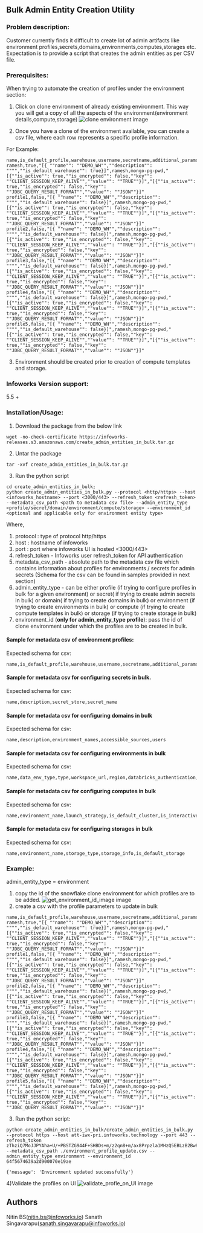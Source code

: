 ## Bulk Admin Entity Creation Utility

### Problem description:
Customer currently finds it difficult to create lot of admin artifacts like environment profiles,secrets,domains,environments,computes,storages etc.
Expectation is to provide a script that creates the admin entities as per CSV file.

### Prerequisites:
When trying to automate the creation of profiles under the environment section:
1) Click on clone environment of already existing environment. This way you will get a copy of all the aspects of the environment(environment details,compute,storage)
![clone environment image](./img/clone_environment_image.png?raw=true)

2) Once you have a clone of the environment available, you can create a csv file, where each row represents a specific profile information.

For Example:
```csv
name,is_default_profile,warehouse,username,secretname,additional_params,session_params
ramesh,true,"[{ ""name"": ""DEMO_WH"",""description"": """",""is_default_warehouse"": true}]",ramesh,mongo-pg-pwd,"[{""is_active"": true,""is_encrypted"": false,""key"": ""CLIENT_SESSION_KEEP_ALIVE"",""value"": ""TRUE""}]","[{""is_active"": true,""is_encrypted"": false,""key"": ""JDBC_QUERY_RESULT_FORMAT"",""value"": ""JSON""}]"
profile1,false,"[{ ""name"": ""DEMO_WH"",""description"": """",""is_default_warehouse"": false}]",ramesh,mongo-pg-pwd,"[{""is_active"": true,""is_encrypted"": false,""key"": ""CLIENT_SESSION_KEEP_ALIVE"",""value"": ""TRUE""}]","[{""is_active"": true,""is_encrypted"": false,""key"": ""JDBC_QUERY_RESULT_FORMAT"",""value"": ""JSON""}]"
profile2,false,"[{ ""name"": ""DEMO_WH"",""description"": """",""is_default_warehouse"": false}]",ramesh,mongo-pg-pwd,"[{""is_active"": true,""is_encrypted"": false,""key"": ""CLIENT_SESSION_KEEP_ALIVE"",""value"": ""TRUE""}]","[{""is_active"": true,""is_encrypted"": false,""key"": ""JDBC_QUERY_RESULT_FORMAT"",""value"": ""JSON""}]"
profile3,false,"[{ ""name"": ""DEMO_WH"",""description"": """",""is_default_warehouse"": false}]",ramesh,mongo-pg-pwd,"[{""is_active"": true,""is_encrypted"": false,""key"": ""CLIENT_SESSION_KEEP_ALIVE"",""value"": ""TRUE""}]","[{""is_active"": true,""is_encrypted"": false,""key"": ""JDBC_QUERY_RESULT_FORMAT"",""value"": ""JSON""}]"
profile4,false,"[{ ""name"": ""DEMO_WH"",""description"": """",""is_default_warehouse"": false}]",ramesh,mongo-pg-pwd,"[{""is_active"": true,""is_encrypted"": false,""key"": ""CLIENT_SESSION_KEEP_ALIVE"",""value"": ""TRUE""}]","[{""is_active"": true,""is_encrypted"": false,""key"": ""JDBC_QUERY_RESULT_FORMAT"",""value"": ""JSON""}]"
profile5,false,"[{ ""name"": ""DEMO_WH"",""description"": """",""is_default_warehouse"": false}]",ramesh,mongo-pg-pwd,"[{""is_active"": true,""is_encrypted"": false,""key"": ""CLIENT_SESSION_KEEP_ALIVE"",""value"": ""TRUE""}]","[{""is_active"": true,""is_encrypted"": false,""key"": ""JDBC_QUERY_RESULT_FORMAT"",""value"": ""JSON""}]"
```

3)  Environment should be created prior to creation of compute templates and storage.
   
### Infoworks Version support:
5.5 +

### Installation/Usage:

1) Download the package from the below link
```shell
wget -no-check-certificate https://infoworks-releases.s3.amazonaws.com/create_admin_entities_in_bulk.tar.gz
```
2) Untar the package
```shell
tar -xvf create_admin_entities_in_bulk.tar.gz
```
3) Run the python script

```shell
cd create_admin_entities_in_bulk;
python create_admin_entities_in_bulk.py --protocol <http/https> --host <infoworks_hostname> --port <3000/443> --refresh_token <refresh_token> --metadata_csv_path <path to metadata csv file> --admin_entity_type <profile/secret/domain/environment/compute/storage> --environment_id <optional and applicable only for environment entity type>
```

Where,
1) protocol : type of protocol http/https
2) host : hostname of infoworks 
3) port : port where infoworks UI is hosted  <3000/443>
4) refresh_token - Infoworks user refresh_token for API authentication
5) metadata_csv_path - absolute path to the metadata csv file which contains information about profiles for environments / secrets for admin secrets (Schema for the csv can be found in samples provided in next section)
6) admin_entity_type - can be either profile (if trying to configure profiles in bulk for a given environment) or secret( if trying to create admin secrets in bulk) or domain( if trying to create domains in bulk) or environment (if trying to create environments in bulk) or compute (if trying to create compute templates in bulk) or storage (if trying to create storage in bulk) 
7) environment_id (**only for admin_entity_type profile**): pass the id of clone environment under which the profiles are to be created in bulk.


#### Sample for metadata csv of environment profiles:

Expected schema for csv:
```csv
name,is_default_profile,warehouse,username,secretname,additional_params,session_params
```

#### Sample for metadata csv for configuring **secrets in bulk**.

Expected schema for csv:
```csv
name,description,secret_store,secret_name
```

#### Sample for metadata csv for configuring domains in bulk

Expected schema for csv:
```csv
name,description,environment_names,accessible_sources,users
```

#### Sample for metadata csv for configuring environments in bulk

Expected schema for csv:
```csv
name,data_env_type,type,workspace_url,region,databricks_authentication,metadata_configs,connection_url,account_name,snowflake_profiles
```

#### Sample for metadata csv for configuring computes in bulk

Expected schema for csv:
```csv
name,environment_name,launch_strategy,is_default_cluster,is_interactive_cluster,runtime_version,metastore_version,max_allowed_workers,ml_workflow_supported,idle_termination_timeout,worker_node_type,driver_node_type,min_worker_nodes,num_worker_nodes,allow_zero_workers,enable_autoscale,advanced_configurations
```

#### Sample for metadata csv for configuring storages in bulk

Expected schema for csv:
```csv
name,environment_name,storage_type,storage_info,is_default_storage
```

### Example:
admin_entity_type = environment
1) copy the id of the snowflake clone environment for which profiles are to be added.
![get_environment_id_image image](./img/get_environment_id_image.png?raw=true)
2) create a csv with the profile parameters to update in bulk
```csv
name,is_default_profile,warehouse,username,secretname,additional_params,session_params
ramesh,true,"[{ ""name"": ""DEMO_WH"",""description"": """",""is_default_warehouse"": true}]",ramesh,mongo-pg-pwd,"[{""is_active"": true,""is_encrypted"": false,""key"": ""CLIENT_SESSION_KEEP_ALIVE"",""value"": ""TRUE""}]","[{""is_active"": true,""is_encrypted"": false,""key"": ""JDBC_QUERY_RESULT_FORMAT"",""value"": ""JSON""}]"
profile1,false,"[{ ""name"": ""DEMO_WH"",""description"": """",""is_default_warehouse"": false}]",ramesh,mongo-pg-pwd,"[{""is_active"": true,""is_encrypted"": false,""key"": ""CLIENT_SESSION_KEEP_ALIVE"",""value"": ""TRUE""}]","[{""is_active"": true,""is_encrypted"": false,""key"": ""JDBC_QUERY_RESULT_FORMAT"",""value"": ""JSON""}]"
profile2,false,"[{ ""name"": ""DEMO_WH"",""description"": """",""is_default_warehouse"": false}]",ramesh,mongo-pg-pwd,"[{""is_active"": true,""is_encrypted"": false,""key"": ""CLIENT_SESSION_KEEP_ALIVE"",""value"": ""TRUE""}]","[{""is_active"": true,""is_encrypted"": false,""key"": ""JDBC_QUERY_RESULT_FORMAT"",""value"": ""JSON""}]"
profile3,false,"[{ ""name"": ""DEMO_WH"",""description"": """",""is_default_warehouse"": false}]",ramesh,mongo-pg-pwd,"[{""is_active"": true,""is_encrypted"": false,""key"": ""CLIENT_SESSION_KEEP_ALIVE"",""value"": ""TRUE""}]","[{""is_active"": true,""is_encrypted"": false,""key"": ""JDBC_QUERY_RESULT_FORMAT"",""value"": ""JSON""}]"
profile4,false,"[{ ""name"": ""DEMO_WH"",""description"": """",""is_default_warehouse"": false}]",ramesh,mongo-pg-pwd,"[{""is_active"": true,""is_encrypted"": false,""key"": ""CLIENT_SESSION_KEEP_ALIVE"",""value"": ""TRUE""}]","[{""is_active"": true,""is_encrypted"": false,""key"": ""JDBC_QUERY_RESULT_FORMAT"",""value"": ""JSON""}]"
profile5,false,"[{ ""name"": ""DEMO_WH"",""description"": """",""is_default_warehouse"": false}]",ramesh,mongo-pg-pwd,"[{""is_active"": true,""is_encrypted"": false,""key"": ""CLIENT_SESSION_KEEP_ALIVE"",""value"": ""TRUE""}]","[{""is_active"": true,""is_encrypted"": false,""key"": ""JDBC_QUERY_RESULT_FORMAT"",""value"": ""JSON""}]"
```

3) Run the python script:
```shell
python create_admin_entities_in_bulk/create_admin_entities_in_bulk.py --protocol https --host att-iwx-pri.infoworks.technology --port 443 --refresh_token zThziQ7MoJJPYAha+U/+PBSTZG944F+SHBDs+m/z2qn8+m/ax8Prpzla1MHzQ5EBLzB2Bw8a+Qs9r6En5BEN2DsmUVJ6sKFb2yI2 --metadata_csv_path ./environment_profile_update.csv --admin_entity_type environment --environment_id 64f5674639a2d900070e19ae
```

```shell
{'message': 'Environment updated successfully'}
```
4)Validate the profiles on UI
![validate_profle_on_UI image](./img/validate_profle_on_UI.png?raw=true)


## Authors
Nitin BS(nitin.bs@infoworks.io)
Sanath Singavarapu(sanath.singavarapu@infoworks.io)


